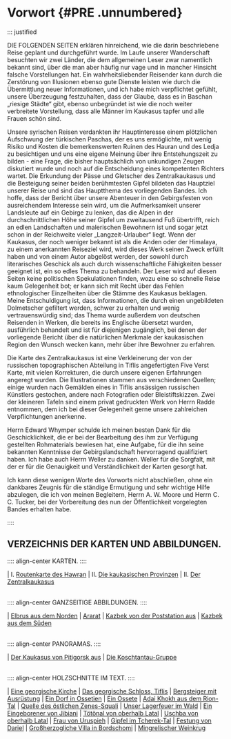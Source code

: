 # Vorwort {#PRE .unnumbered}

::: justified


DIE FOLGENDEN SEITEN erklären hinreichend, wie die darin beschriebene Reise
geplant und durchgeführt wurde. Im Laufe unserer Wanderschaft besuchten wir zwei
Länder, die dem allgemeinen Leser zwar namentlich bekannt sind, über die man
aber häufig nur vage und in mancher Hinsicht falsche Vorstellungen hat. Ein
wahrheitsliebender Reisender kann durch die Zerstörung von Illusionen ebenso
gute Dienste leisten wie durch die Übermittlung neuer Informationen, und ich
habe mich verpflichtet gefühlt, unsere Überzeugung festzuhalten, dass der
Glaube, dass es in Baschan „riesige Städte“ gibt, ebenso unbegründet ist wie die
noch weiter verbreitete Vorstellung, dass alle Männer im Kaukasus tapfer und
alle Frauen schön sind.

Unsere syrischen Reisen verdankten ihr Hauptinteresse einem plötzlichen
Aufschwung der türkischen Paschas, der es uns ermöglichte, mit wenig Risiko und
Kosten die bemerkenswerten Ruinen des Hauran und des Ledja zu besichtigen und
uns eine eigene Meinung über ihre Entstehungszeit zu bilden - eine Frage, die
bisher hauptsächlich von unkundigen Zeugen diskutiert wurde und noch auf die
Entscheidung eines kompetenten Richters wartet. Die Erkundung der Pässe und
Gletscher des Zentralkaukasus und die Besteigung seiner beiden berühmtesten
Gipfel bildeten das Hauptziel unserer Reise und sind das Hauptthema des
vorliegenden Bandes. Ich hoffe, dass der Bericht über unsere Abenteuer in den
Gebirgsfesten von ausreichendem Interesse sein wird, um die Aufmerksamkeit
unserer Landsleute auf ein Gebirge zu lenken, das die Alpen in der
durchschnittlichen Höhe seiner Gipfel um zweitausend Fuß übertrifft, reich an
edlen Landschaften und malerischen Bewohnern ist und sogar jetzt schon in der
Reichweite vieler „Langzeit-Urlauber“ liegt. Wenn der Kaukasus, der noch weniger
bekannt ist als die Anden oder der Himalaya, zu einem anerkannten Reiseziel
wird, wird dieses Werk seinen Zweck erfüllt haben und von einem Autor abgelöst
werden, der sowohl durch literarisches Geschick als auch durch wissenschaftliche
Fähigkeiten besser geeignet ist, ein so edles Thema zu behandeln. Der Leser wird
auf diesen Seiten keine politischen Spekulationen finden, wozu eine so schnelle
Reise kaum Gelegenheit bot; er kann sich mit Recht über das Fehlen
ethnologischer Einzelheiten über die Stämme des Kaukasus beklagen. Meine
Entschuldigung ist, dass Informationen, die durch einen ungebildeten Dolmetscher
gefiltert werden, schwer zu erhalten und wenig vertrauenswürdig sind; das Thema
wurde außerdem von deutschen Reisenden in Werken, die bereits ins Englische
übersetzt wurden, ausführlich behandelt und ist für diejenigen zugänglich, bei
denen der vorliegende Bericht über die natürlichen Merkmale der kaukasischen
Region den Wunsch wecken kann, mehr über ihre Bewohner zu erfahren.

Die Karte des Zentralkaukasus ist eine Verkleinerung der von der russischen
topographischen Abteilung in Tiflis angefertigten Five Verst Karte, mit vielen
Korrekturen, die durch unsere eigenen Erfahrungen angeregt wurden. Die
Illustrationen stammen aus verschiedenen Quellen; einige wurden nach Gemälden
eines in Tiflis ansässigen russischen Künstlers gestochen, andere nach
Fotografien oder Bleistiftskizzen. Zwei der kleineren Tafeln sind einem privat
gedruckten Werk von Herrn Radde entnommen, dem ich bei dieser Gelegenheit gerne
unsere zahlreichen Verpflichtungen anerkenne.

Herrn Edward Whymper schulde ich meinen besten Dank für die Geschicklichkeit,
die er bei der Bearbeitung des ihm zur Verfügung gestellten Rohmaterials
bewiesen hat, eine Aufgabe, für die ihn seine bekannten Kenntnisse der
Gebirgslandschaft hervorragend qualifiziert haben. Ich habe auch Herrn Weller zu
danken. Weller für die Sorgfalt, mit der er für die Genauigkeit und
Verständlichkeit der Karten gesorgt hat.

Ich kann diese wenigen Worte des Vorworts nicht abschließen, ohne ein dankbares
Zeugnis für die ständige Ermutigung und sehr wichtige Hilfe abzulegen, die ich
von meinen Begleitern, Herrn A. W. Moore und Herrn C. C. Tucker, bei der
Vorbereitung des nun der Öffentlichkeit vorgelegten Bandes erhalten habe.

::::

## VERZEICHNIS DER KARTEN UND ABBILDUNGEN.

:::: align-center
KARTEN.
::::

| I. [Routenkarte des Hawran](#b016)
| II. [Die kaukasischen Provinzen](#b074)
| II. [Der Zentralkaukasus](#bmap)
<br /><br />


:::: align-center
GANZSEITIGE ABBILDUNGEN.
::::

 
| [Elbrus aus dem Norden](#b000) 
| [Ararat](#b124)
| [Kazbek von der Poststation aus](#b184) 
| [Kazbek aus dem Süden](#b197)
<br /><br />

:::: align-center
PANORAMAS.
::::

| [Der Kaukasus von Pitigorsk aus](#b380b)
| [Die Koschtantau-Gruppe](#b380a)
<br /><br />

:::: align-center
HOLZSCHNITTE IM TEXT.
::::

| [Eine georgische Kirche](#b096)
| [Das georgische Schloss, Tiflis](#b104)
| [Bergsteiger mit Ausrüstung](#b195) 
| [Ein Dorf in Ossetien](#b213) 
| [Ein Ossete](#b227) 
| [Adai Khokh aus dem Rion-Tal](#b237)
| [Quelle des östlichen Zenes-Squali](#b282)
| [Unser Lagerfeuer im Wald](#b289)
| [Ein Eingeborener von Jibiani](#b300)
| [Tötönal von oberhalb Latal](#b328)
| [Uschba von oberhalb Latal](#b329)
| [Frau von Uruspieh](#b357)
| [Gipfel im Tcherek-Tal](#b411)
| [Festung von Dariel](#b442)
| [Großherzogliche Villa in Bordschomi](#b466)
| [Mingrelischer Weinkrug](#b479)